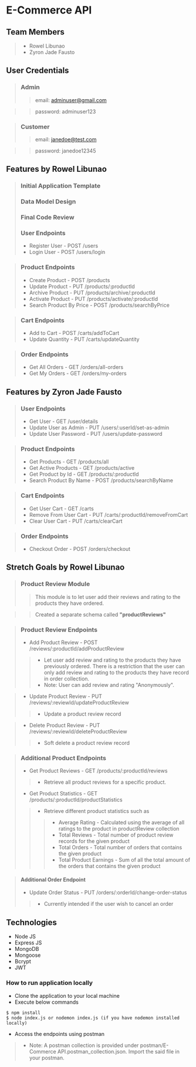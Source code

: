 # E-Commerce API

## Team Members
>- Rowel Libunao
>- Zyron Jade Fausto


## User Credentials
>### Admin
>> email: adminuser@gmail.com

>> password: adminuser123

>### Customer
>> email: janedoe@test.com

>> password: janedoe12345

## Features by Rowel Libunao
>### Initial Application Template
>### Data Model Design
>### Final Code Review
>### User Endpoints
>- Register User - POST /users
>- Login User - POST /users/login

>### Product Endpoints
>- Create Product - POST /products
>- Update Product - PUT /products/:productId
>- Archive Product - PUT /products/archive/:productId
>- Activate Product - PUT /products/activate/:productId
>- Search Product By Price - POST /products/searchByPrice

>### Cart Endpoints
>- Add to Cart - POST /carts/addToCart
>- Update Quantity - PUT /carts/updateQuantity

>### Order Endpoints
>- Get All Orders - GET /orders/all-orders
>- Get My Orders - GET /orders/my-orders


## Features by Zyron Jade Fausto
>### User Endpoints
>- Get User - GET /user/details
>- Update User as Admin - PUT /users/:userId/set-as-admin
>- Update User Password - PUT /users/update-password

>### Product Endpoints
>- Get Products - GET /products/all
>- Get Active Products - GET /products/active
>- Get Product by Id - GET /products/:productId
>- Search Product By Name - POST /products/searchByName

>### Cart Endpoints
>- Get User Cart - GET /carts
>- Remove From User Cart - PUT /carts/:productId/removeFromCart
>- Clear User Cart - PUT /carts/clearCart

>### Order Endpoints
>- Checkout Order - POST /orders/checkout


## Stretch Goals by Rowel Libunao
>### Product Review Module
>> This module is to let user add their reviews and rating to the products they have ordered. 

>> Created a separate schema called **"productReviews"**

>### Product Review Endpoints
>- Add Product Review - POST /reviews/:productId/addProductReview 
>>- Let user add review and rating to the products they have previously ordered. There is a restriction that the user can only add review and rating to the products they have record in order collection.
>>- Note: User can add review and rating "Anonymously".

>- Update Product Review - PUT /reviews/:reviewId/updateProductReview
>>- Update a product review record

>- Delete Product Review - PUT /reviews/:reviewId/deleteProductReview
>>- Soft delete a product review record

>### Additional Product Endpoints
>- Get Product Reviews - GET /products/:productId/reviews
>>- Retrieve all product reviews for a specific product.
>- Get Product Statistics - GET /products/:productId/productStatistics
>>- Retrieve different product statistics such as
>>>- Average Rating - Calculated using the average of all ratings to the product in productReview collection
>>>- Total Reviews - Total number of product review records for the given product
>>>- Total Orders - Total number of orders that contains the given product
>>>- Total Product Earnings - Sum of all the total amount of the orders that contains the given product

>#### Additional Order Endpoint
>- Update Order Status - PUT /orders/:orderId/change-order-status
>>- Currently intended if the user wish to cancel an order

## Technologies
- Node JS
- Express JS
- MongoDB
- Mongoose
- Bcrypt
- JWT


### How to run application locally
- Clone the application to your local machine
- Execute below commands
```
$ npm install
$ node index.js or nodemon index.js (if you have nodemon installed locally)
```
- Access the endpoints using postman
>- Note: A postman collection is provided under postman/E-Commerce API.postman_collection.json. Import the said file in your postman.
